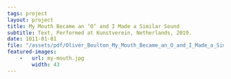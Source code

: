 ```yaml
---
tags: project
layout: project
title: My Mouth Became an ‘O’ and I Made a Similar Sound
subtitle: Text, Performed at Kunstverein, Netherlands, 2019.
date: 1011-01-01
file: "/assets/pdf/Oliver_Boulton_My_Mouth_Became_an_O_and_I_Made_a_Similar_Sound.pdf"
featured-images: 
    -   url: my-mouth.jpg
        width: 43
---
```


